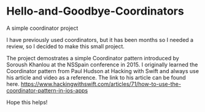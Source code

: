 # Hello-and-Goodbye-Coordinators
A simple coordinator project

I have previously used coordinators, but it has been months so I needed a review, so I decided to make this small project. 

The project demostrates a simple Coordinator pattern introduced by Soroush Khanlou at the NSSpain conference in 2015.
I originally learned the Coordinator pattern from Paul Hudson at Hacking with Swift and always use his article and video as a reference. The link to his article can be found here. https://www.hackingwithswift.com/articles/71/how-to-use-the-coordinator-pattern-in-ios-apps

Hope this helps! 
